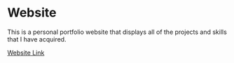 # Website
This is a personal portfolio website that displays all of the projects and skills that I have acquired.

[Website Link](https://krishnabiniwale.github.io/)
